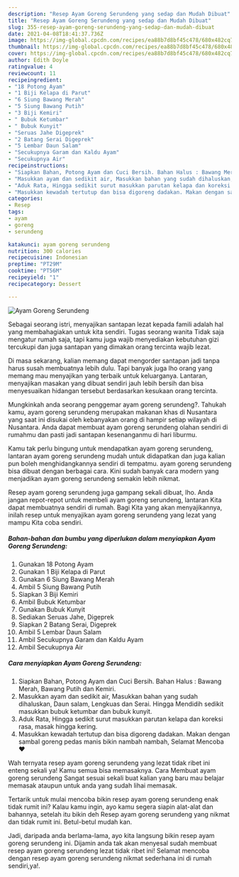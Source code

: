 ```yaml
---
description: "Resep Ayam Goreng Serundeng yang sedap dan Mudah Dibuat"
title: "Resep Ayam Goreng Serundeng yang sedap dan Mudah Dibuat"
slug: 355-resep-ayam-goreng-serundeng-yang-sedap-dan-mudah-dibuat
date: 2021-04-08T18:41:37.736Z
image: https://img-global.cpcdn.com/recipes/ea88b7d8bf45c478/680x482cq70/ayam-goreng-serundeng-foto-resep-utama.jpg
thumbnail: https://img-global.cpcdn.com/recipes/ea88b7d8bf45c478/680x482cq70/ayam-goreng-serundeng-foto-resep-utama.jpg
cover: https://img-global.cpcdn.com/recipes/ea88b7d8bf45c478/680x482cq70/ayam-goreng-serundeng-foto-resep-utama.jpg
author: Edith Doyle
ratingvalue: 4
reviewcount: 11
recipeingredient:
- "18 Potong Ayam"
- "1 Biji Kelapa di Parut"
- "6 Siung Bawang Merah"
- "5 Siung Bawang Putih"
- "3 Biji Kemiri"
- " Bubuk Ketumbar"
- " Bubuk Kunyit"
- "Seruas Jahe Digeprek"
- "2 Batang Serai Digeprek"
- "5 Lembar Daun Salam"
- "Secukupnya Garam dan Kaldu Ayam"
- "Secukupnya Air"
recipeinstructions:
- "Siapkan Bahan, Potong Ayam dan Cuci Bersih. Bahan Halus : Bawang Merah, Bawang Putih dan Kemiri."
- "Masukkan ayam dan sedikit air, Masukkan bahan yang sudah dihaluskan, Daun salam, Lengkuas dan Serai. Hingga Mendidih sedikit masukkan bubuk ketumbar dan bubuk kunyit."
- "Aduk Rata, Hingga sedikit surut masukkan parutan kelapa dan koreksi rasa, masak hingga kering."
- "Masukkan kewadah tertutup dan bisa digoreng dadakan. Makan dengan sambal goreng pedas manis bikin nambah nambah, Selamat Mencoba ❤️"
categories:
- Resep
tags:
- ayam
- goreng
- serundeng

katakunci: ayam goreng serundeng 
nutrition: 300 calories
recipecuisine: Indonesian
preptime: "PT29M"
cooktime: "PT56M"
recipeyield: "1"
recipecategory: Dessert

---
```



![Ayam Goreng Serundeng](https://img-global.cpcdn.com/recipes/ea88b7d8bf45c478/680x482cq70/ayam-goreng-serundeng-foto-resep-utama.jpg)

Sebagai seorang istri, menyajikan santapan lezat kepada famili adalah hal yang membahagiakan untuk kita sendiri. Tugas seorang  wanita Tidak saja mengatur rumah saja, tapi kamu juga wajib menyediakan kebutuhan gizi tercukupi dan juga santapan yang dimakan orang tercinta wajib lezat.

Di masa  sekarang, kalian memang dapat mengorder santapan jadi tanpa harus susah membuatnya lebih dulu. Tapi banyak juga lho orang yang memang mau menyajikan yang terbaik untuk keluarganya. Lantaran, menyajikan masakan yang dibuat sendiri jauh lebih bersih dan bisa menyesuaikan hidangan tersebut berdasarkan kesukaan orang tercinta. 



Mungkinkah anda seorang penggemar ayam goreng serundeng?. Tahukah kamu, ayam goreng serundeng merupakan makanan khas di Nusantara yang saat ini disukai oleh kebanyakan orang di hampir setiap wilayah di Nusantara. Anda dapat membuat ayam goreng serundeng olahan sendiri di rumahmu dan pasti jadi santapan kesenanganmu di hari liburmu.

Kamu tak perlu bingung untuk mendapatkan ayam goreng serundeng, lantaran ayam goreng serundeng mudah untuk didapatkan dan juga kalian pun boleh menghidangkannya sendiri di tempatmu. ayam goreng serundeng bisa dibuat dengan berbagai cara. Kini sudah banyak cara modern yang menjadikan ayam goreng serundeng semakin lebih nikmat.

Resep ayam goreng serundeng juga gampang sekali dibuat, lho. Anda jangan repot-repot untuk membeli ayam goreng serundeng, lantaran Kita dapat membuatnya sendiri di rumah. Bagi Kita yang akan menyajikannya, inilah resep untuk menyajikan ayam goreng serundeng yang lezat yang mampu Kita coba sendiri.

<!--inarticleads1-->

##### Bahan-bahan dan bumbu yang diperlukan dalam menyiapkan Ayam Goreng Serundeng:

1. Gunakan 18 Potong Ayam
1. Gunakan 1 Biji Kelapa di Parut
1. Gunakan 6 Siung Bawang Merah
1. Ambil 5 Siung Bawang Putih
1. Siapkan 3 Biji Kemiri
1. Ambil  Bubuk Ketumbar
1. Gunakan  Bubuk Kunyit
1. Sediakan Seruas Jahe, Digeprek
1. Siapkan 2 Batang Serai, Digeprek
1. Ambil 5 Lembar Daun Salam
1. Ambil Secukupnya Garam dan Kaldu Ayam
1. Ambil Secukupnya Air




<!--inarticleads2-->

##### Cara menyiapkan Ayam Goreng Serundeng:

1. Siapkan Bahan, Potong Ayam dan Cuci Bersih. Bahan Halus : Bawang Merah, Bawang Putih dan Kemiri.
1. Masukkan ayam dan sedikit air, Masukkan bahan yang sudah dihaluskan, Daun salam, Lengkuas dan Serai. Hingga Mendidih sedikit masukkan bubuk ketumbar dan bubuk kunyit.
1. Aduk Rata, Hingga sedikit surut masukkan parutan kelapa dan koreksi rasa, masak hingga kering.
1. Masukkan kewadah tertutup dan bisa digoreng dadakan. Makan dengan sambal goreng pedas manis bikin nambah nambah, Selamat Mencoba ❤️




Wah ternyata resep ayam goreng serundeng yang lezat tidak ribet ini enteng sekali ya! Kamu semua bisa memasaknya. Cara Membuat ayam goreng serundeng Sangat sesuai sekali buat kalian yang baru mau belajar memasak ataupun untuk anda yang sudah lihai memasak.

Tertarik untuk mulai mencoba bikin resep ayam goreng serundeng enak tidak rumit ini? Kalau kamu ingin, ayo kamu segera siapin alat-alat dan bahannya, setelah itu bikin deh Resep ayam goreng serundeng yang nikmat dan tidak rumit ini. Betul-betul mudah kan. 

Jadi, daripada anda berlama-lama, ayo kita langsung bikin resep ayam goreng serundeng ini. Dijamin anda tak akan menyesal sudah membuat resep ayam goreng serundeng lezat tidak ribet ini! Selamat mencoba dengan resep ayam goreng serundeng nikmat sederhana ini di rumah sendiri,ya!.

